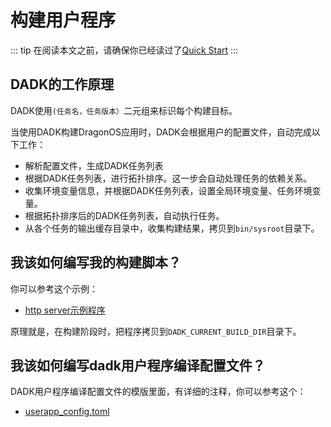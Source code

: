 # 构建用户程序

::: tip
在阅读本文之前，请确保你已经读过了[Quick Start](./quickstart.md)
:::

## DADK的工作原理

DADK使用`(任务名，任务版本）`二元组来标识每个构建目标。

当使用DADK构建DragonOS应用时，DADK会根据用户的配置文件，自动完成以下工作：

- 解析配置文件，生成DADK任务列表
- 根据DADK任务列表，进行拓扑排序。这一步会自动处理任务的依赖关系。
- 收集环境变量信息，并根据DADK任务列表，设置全局环境变量、任务环境变量。
- 根据拓扑排序后的DADK任务列表，自动执行任务。
- 从各个任务的输出缓存目录中，收集构建结果，拷贝到`bin/sysroot`目录下。

## 我该如何编写我的构建脚本？

你可以参考这个示例：

- [http server示例程序](https://code.dragonos.org.cn/xref/DragonOS-0.1.10/user/apps/http_server/Makefile)

原理就是，在构建阶段时，把程序拷贝到`DADK_CURRENT_BUILD_DIR`目录下。

## 我该如何编写dadk用户程序编译配置文件？

DADK用户程序编译配置文件的模版里面，有详细的注释，你可以参考这个：

- [userapp_config.toml](https://github.com/DragonOS-Community/DADK/blob/main/dadk-config/templates/config/userapp_config.toml)
